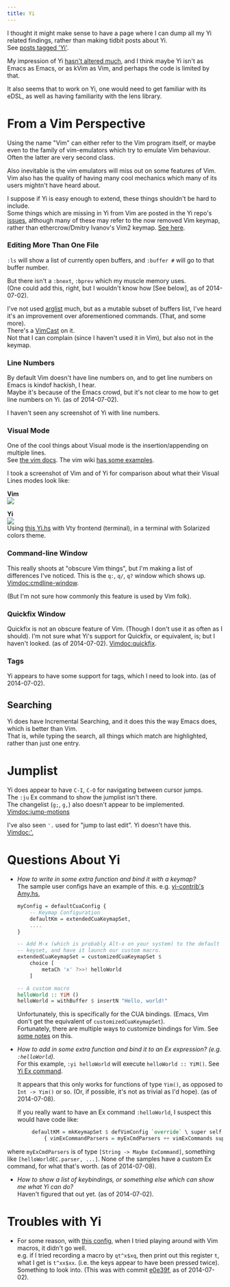 ```yaml
---
title: Yi
---
```


I thought it might make sense to have a page where I can dump all my Yi
related findings, rather than making tidbit posts about Yi.  
See [posts tagged 'Yi'](/tags/yi.html).

My impression of Yi [hasn't altered much](/posts/programming/2014-06-01-yi.html),
and I think maybe Yi isn't as Emacs as Emacs, or as kVim as Vim, and perhaps the code
is limited by that.

It also seems that to work on Yi, one would need to get familiar with its eDSL,
as well as having familiarity with the lens library.


# From a Vim Perspective

Using the name "Vim" can either refer to the Vim program itself, or maybe even
to the family of vim-emulators which try to emulate Vim behaviour.  
Often the latter are very second class.

Also inevitable is the vim emulators will miss out on some features of Vim.
Vim also has the quality of having many cool mechanics which many of its
users mightn't have heard about.

I suppose if Yi is easy enough to extend, these things shouldn't be hard to
include.  
Some things which are missing in Yi from Vim are posted in the Yi repo's
[issues](https://github.com/yi-editor/yi/search?q=vim&ref=cmdform&type=Issues),
although many of these may refer to the now removed Vim keymap, rather than
ethercrow/Dmitry Ivanov's Vim2 keymap.
[See here](https://github.com/yi-editor/yi/pull/554).



### Editing More Than One File
`:ls` will show a list of currently open buffers, and
`:buffer #` will go to that buffer number.

But there isn't a `:bnext`, `:bprev` which my muscle memory uses.  
(One could add this, right, but I wouldn't know how [See below], as of 2014-07-02).

I've not used
[arglist](http://vimdoc.sourceforge.net/htmldoc/editing.html#arglist) much,
but as a mutable subset of buffers list, I've heard it's an improvement over
aforementioned commands. (That, and some more).  
There's a [VimCast](http://vimcasts.org/episodes/meet-the-arglist/) on it.  
Not that I can complain (since I haven't used it in Vim),
but also not in the keymap.



### Line Numbers
By default Vim doesn't have line numbers on, and to get line numbers on Emacs
is kindof hackish, I hear.  
Maybe it's because of the Emacs crowd, but it's
not clear to me how to get line numbers on Yi. (as of 2014-07-02).

I haven't seen any screenshot of Yi with line numbers.


### Visual Mode
One of the cool things about Visual mode is the insertion/appending on multiple lines.  
See [the vim docs](http://vimdoc.sourceforge.net/htmldoc/visual.html#v_b_I).
The vim wiki [has some examples](http://vim.wikia.com/wiki/Inserting_text_in_multiple_lines).

I took a screenshot of Vim and of Yi for comparison about what their Visual
Lines modes look like:

**Vim**  
![](http://i.imgur.com/POtRl7m.png)

**Yi**  
![](http://i.imgur.com/0h2erqm.png)  
Using [this Yi.hs](https://github.com/rgoulter/dotfiles/blob/28b9712fc66c84121eed82113ab61c66b7d699f3/yi.hs)
with Vty frontend (terminal), in a terminal with Solarized colors theme.


### Command-line Window
This really shoots at "obscure Vim things", but I'm making a list of
differences I've noticed. This is the `q:`, `q/`, `q?` window which shows up.
[Vimdoc:cmdline-window](http://vimdoc.sourceforge.net/htmldoc/cmdline.html#cmdline-window).

(But I'm not sure how commonly this feature is used by Vim folk).


### Quickfix Window
Quickfix is not an obscure feature of Vim. (Though I don't use it as often as
I should). I'm not sure what Yi's support for Quickfix, or equivalent, is;
but I haven't looked. (as of 2014-07-02).
[Vimdoc:quickfix](http://vimdoc.sourceforge.net/htmldoc/quickfix.html).


### Tags
Yi appears to have some support for tags, which I need to look into.
(as of 2014-07-02).


## Searching
Yi does have Incremental Searching, and it does this the way Emacs does, which
is better than Vim.  
That is, while typing the search, all things which match are highlighted,
rather than just one entry.


# Jumplist
Yi does appear to have `C-I`, `C-O` for navigating between cursor jumps.  
The `:ju` Ex command to show the jumplist isn't there.  
The changelist (`g;`, `g,`) also doesn't appear to be implemented.
[Vimdoc:jump-motions](http://vimdoc.sourceforge.net/htmldoc/motion.html#jump-motions)

I've also seen `'.` used for "jump to last edit". Yi doesn't have this.  
[Vimdoc:'.](http://vimdoc.sourceforge.net/htmldoc/motion.html#\'.)


# Questions About Yi

* *How to write in some extra function and bind it with a keymap?*  
  The sample user configs have an example of this. e.g.
  [yi-contrib's Amy.hs](https://github.com/yi-editor/yi/blob/master/yi-contrib/src/Yi/Config/Users/Amy.hs),

    ```haskell
    myConfig = defaultCuaConfig {
        -- Keymap Configuration
        defaultKm = extendedCuaKeymapSet,
        ....
    }

    -- Add M-x (which is probably Alt-x on your system) to the default
    -- keyset, and have it launch our custom macro.
    extendedCuaKeymapSet = customizedCuaKeymapSet $
        choice [
            metaCh 'x' ?>>! helloWorld
        ]

    -- A custom macro
    helloWorld :: YiM ()
    helloWorld = withBuffer $ insertN "Hello, world!"
    ```

  Unfortunately, this is specifically for the CUA bindings. (Emacs, Vim don't
  get the equivalent of `customizedCuaKeymapSet`).  
  Fortunately, there are multiple ways to customize bindings for Vim. See
  [some notes](/posts/programming/2014-07-07-notes-from-some-examination-of-some-yi-configs.html)
  on this.

* *How to add in some extra function and bind it to an Ex expression? (e.g. `:helloWorld`).*  
  For this example, `:yi helloWorld` will execute `helloWorld :: YiM()`. See
  [Yi Ex command](https://github.com/yi-editor/yi/blob/master/yi/src/library/Yi/Keymap/Vim/Ex/Commands/Yi.hs).

  It appears that this only works for functions of type `Yim()`, as opposed to
  `Int -> Yim()` or so. (Or, if possible, it's not as trivial as I'd hope).
  (as of 2014-07-08).

  If you really want to have an Ex command `:helloWorld`, I suspect this would
  have code like:

```haskell
        defaultKM = mkKeymapSet $ defVimConfig `override` \ super self -> super
            { vimExCommandParsers = myExCmdParsers ++ vimExCommands super }
```

  where `myExCmdParsers` is of type `[String -> Maybe ExCommand]`, something
  like `[helloWorldEC.parser, ...]`. None of the samples have a custom
  Ex command, for what that's worth. (as of 2014-07-08).

* *How to show a list of keybindings, or something else which can show me what Yi can do?*  
  Haven't figured that out yet. (as of 2014-07-02).


# Troubles with Yi

* For some reason, with
[this config](https://github.com/rgoulter/dotfiles/blob/28b9712fc66c84121eed82113ab61c66b7d699f3/yi.hs),
when I tried playing around with Vim macros, it didn't go well.  
e.g. if I tried recording a macro by `qt^x$xq`, then print out this register
`t`, what I get is `t^xx$xx`. (i.e. the keys appear to have been pressed twice).
Something to look into. (This was with commit
[e0e39f](https://github.com/yi-editor/yi/commit/e0e39fb0e305a370f301c1e12cb28b9c13340029),
as of 2014-07-02).
